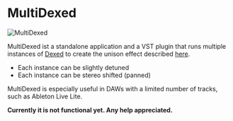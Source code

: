 # MultiDexed

![MultiDexed](https://user-images.githubusercontent.com/2480569/222845457-eff2f74f-9699-4c49-bbec-8e7f58b7d14b.jpg)

MultiDexed ist a standalone application and a VST plugin that runs multiple instances of [Dexed](https://github.com/asb2m10/dexed) to create the unison effect described [here]().

* Each instance can be slightly detuned
* Each instance can be stereo shifted (panned)

MultiDexed is especially useful in DAWs with a limited number of tracks, such as Ableton Live Lite.

__Currently it is not functional yet. Any help appreciated.__
